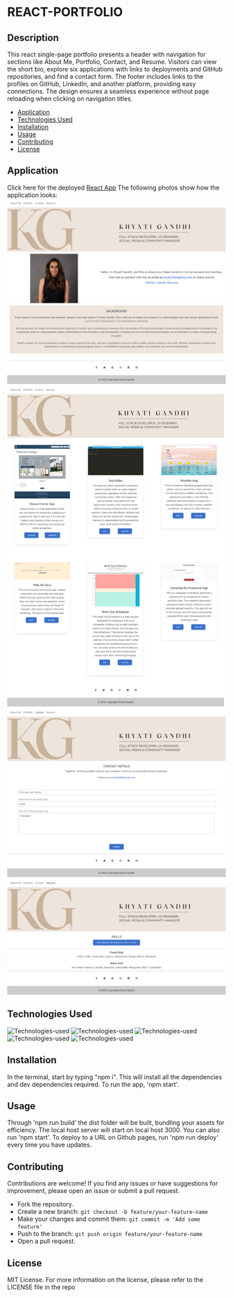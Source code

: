 # REACT-PORTFOLIO

## Description

This react single-page portfolio presents a header with navigation for sections like About Me, Portfolio, Contact, and Resume. Visitors can view the short bio, explore six applications with links to deployments and GitHub repositories, and find a contact form. The footer includes links to the profiles on GitHub, LinkedIn, and another platform, providing easy connections. The design ensures a seamless experience without page reloading when clicking on navigation titles.

- [Application](#Application)
- [Technologies Used](#TechnologiesUsed)
- [Installation](#Installation)
- [Usage](#usage)
- [Contributing](#Contributing)
- [License](#license)

## Application

Click here for the deployed [React App](https://thekhyatigandhi.github.io/react-portfolio/)
The following photos show how the application looks:
![Alt text](./public/HomePage.png)
![Alt text](./public/Portfolio.png)
![Alt text](./public/contact.png)
![Alt text](./public/resume.png)

## Technologies Used

![Technologies-used](https://img.shields.io/badge/-ReactJs-61DAFB?logo=react&logoColor=white&style=for-the-badge)
![Technologies-used](https://img.shields.io/badge/-JavaScript-007396?logo=JavaScript&logoColor=white)
![Technologies-used](https://img.shields.io/badge/-npm-CB3837?logo=npm&logoColor=white)
![Technologies-used](https://img.shields.io/badge/-Express-000000?logo=Express&logoColor=white)
![Technologies-used](https://img.shields.io/badge/-Node.js-339933?logo=Node.js&logoColor=white)

## Installation

In the terminal, start by typing "npm i". This will install all the dependencies and dev dependencies required. To run the app, 'npm start'.

## Usage

Through 'npm run build' the dist folder will be built, bundling your assets for efficiency. The local host server will start on local host 3000. You can also run 'npm start'. To deploy to a URL on Github pages, run 'npm run deploy' every time you have updates.

## Contributing

Contributions are welcome! If you find any issues or have suggestions for improvement, please open an issue or submit a pull request.

- Fork the repository.
- Create a new branch: `git checkout -b feature/your-feature-name`
- Make your changes and commit them: `git commit -m 'Add some feature'`
- Push to the branch: `git push origin feature/your-feature-name`
- Open a pull request.

## License

MIT License.
For more information on the license, please refer to the LICENSE file in the repo
